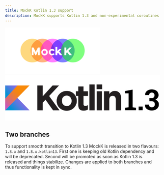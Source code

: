 ```yaml
---
title: MockK Kotlin 1.3 support
description: MockK supports Kotlin 1.3 and non-experimental coroutines
---
```

<img src="doc/logo-site.png" alt="mockk" height="150px" /> <img src="doc/kotlin13.png" alt="kotlin" height="150px" />

## Two branches

To support smooth transition to Kotlin 1.3 MockK is released in two flavours: `1.8.x` and `1.8.x.kotlin13`. 
First one is keeping old Kotlin dependency and will be deprecated. 
Second will be promoted as soon as Kotlin 1.3 is released and things stabilize.
Changes are applied to both branches and thus functionality is kept in sync.
